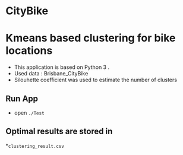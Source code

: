 # CityBike
# Kmeans based clustering for  bike locations
* This application is based on Python 3  .
* Used data : Brisbane_CityBike
* Silouhette coefficient was used to estimate the number of clusters 


## Run App
* open `./Test`
## Optimal results are stored in 
*`clustering_result.csv`


